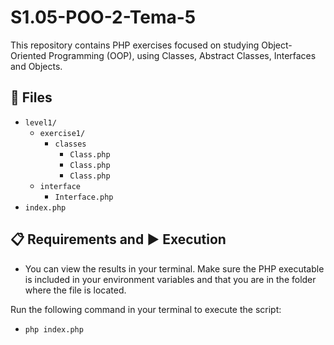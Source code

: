 # S1.05-POO-2-Tema-5

This repository contains PHP exercises focused on studying Object-Oriented Programming (OOP), using Classes, Abstract Classes, Interfaces and Objects.

## 📁 Files

- `level1/`
  - `exercise1/`
    - `classes`
      - `Class.php`
      - `Class.php`
      - `Class.php`
  - `interface`
    - `Interface.php`
- `index.php`
  
## 📋 Requirements and ▶️ Execution

- You can view the results in your terminal. Make sure the PHP executable is included in your environment variables and that you are in the folder where the file is located.

Run the following command in your terminal to execute the script:

- `php index.php`
